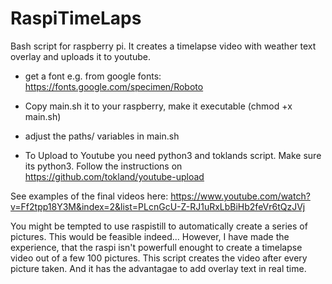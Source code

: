 # RaspiTimeLaps
Bash script for raspberry pi. 
It creates a timelapse video with weather text overlay and uploads it to youtube.

 - get a font e.g. from google fonts: https://fonts.google.com/specimen/Roboto
 - Copy main.sh it to your raspberry, make it executable (chmod +x main.sh)
 - adjust the paths/ variables in main.sh
 
 - To Upload to Youtube you need python3 and toklands script. Make sure its python3.
 Follow the instructions on https://github.com/tokland/youtube-upload
 
 See examples of the final videos here:
 https://www.youtube.com/watch?v=Ff2tpp18Y3M&index=2&list=PLcnGcU-Z-RJ1uRxLbBiHb2feVr6tQzJVj
 
 
 You might be tempted to use raspistill to automatically create a series of pictures.
 This would be feasible indeed... 
 However, I have made the experience, that the raspi isn't powerfull enought to create a timelapse video out of a few 100 pictures.
 This script creates the video after every picture taken. And it has the advantagae to add overlay text in real time.
